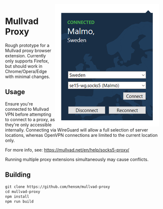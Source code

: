 <img src="preview.png" align="right" width="340" height="399">

# Mullvad Proxy

Rough prototype for a Mullvad proxy browser extension. Currently only supports Firefox, but should work in Chrome/Opera/Edge with minimal changes.


## Usage

Ensure you're connected to Mullvad VPN before attempting to connect to a proxy, as they're only accessible internally. Connecting via WireGuard will allow a full selection of server locations, whereas OpenVPN connections are limited to the current location only.

For more info, see:
https://mullvad.net/en/help/socks5-proxy/

Running multiple proxy extensions simultaneously may cause conflicts.


## Building

````ssh
git clone https://github.com/hensm/mullvad-proxy
cd mullvad-proxy
npm install
npm run build
````
